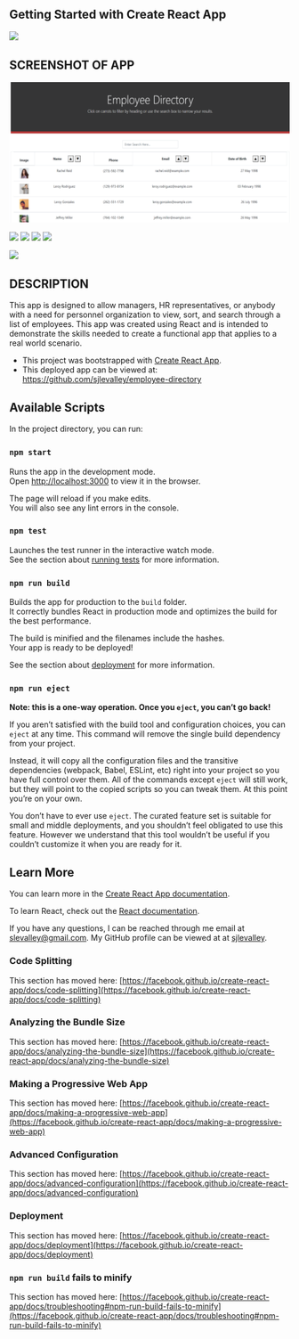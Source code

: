 ## Getting Started with Create React App

![](https://img.shields.io/badge/License-MIT-yellow.svg)

## SCREENSHOT OF APP

![App Screenshot](AppScreenShot.png "Description")

<p align="left">
    <img src="https://img.shields.io/github/repo-size/sjlevalley/employee-directory" />
    <img src="https://img.shields.io/github/languages/top/sjlevalley/employee-directory"  />
    <img src="https://img.shields.io/github/issues/sjlevalley/employee-directory" />
    <img src="https://img.shields.io/github/last-commit/sjlevalley/employee-directory" >

</p>

<p align="left">
    <img src="https://img.shields.io/badge/Javascript-yellow" />
</p>

## DESCRIPTION

This app is designed to allow managers, HR representatives, or anybody with a need for personnel organization to view, sort, and search through a list of employees. This app was created using React and is intended to demonstrate the skills needed to create a functional app that applies to a real world scenario.

- This project was bootstrapped with [Create React App](https://github.com/facebook/create-react-app).
- This deployed app can be viewed at: https://github.com/sjlevalley/employee-directory

## Available Scripts

In the project directory, you can run:

### `npm start`

Runs the app in the development mode.\
Open [http://localhost:3000](http://localhost:3000) to view it in the browser.

The page will reload if you make edits.\
You will also see any lint errors in the console.

### `npm test`

Launches the test runner in the interactive watch mode.\
See the section about [running tests](https://facebook.github.io/create-react-app/docs/running-tests) for more information.

### `npm run build`

Builds the app for production to the `build` folder.\
It correctly bundles React in production mode and optimizes the build for the best performance.

The build is minified and the filenames include the hashes.\
Your app is ready to be deployed!

See the section about [deployment](https://facebook.github.io/create-react-app/docs/deployment) for more information.

### `npm run eject`

**Note: this is a one-way operation. Once you `eject`, you can’t go back!**

If you aren’t satisfied with the build tool and configuration choices, you can `eject` at any time. This command will remove the single build dependency from your project.

Instead, it will copy all the configuration files and the transitive dependencies (webpack, Babel, ESLint, etc) right into your project so you have full control over them. All of the commands except `eject` will still work, but they will point to the copied scripts so you can tweak them. At this point you’re on your own.

You don’t have to ever use `eject`. The curated feature set is suitable for small and middle deployments, and you shouldn’t feel obligated to use this feature. However we understand that this tool wouldn’t be useful if you couldn’t customize it when you are ready for it.

## Learn More

You can learn more in the [Create React App documentation](https://facebook.github.io/create-react-app/docs/getting-started).

To learn React, check out the [React documentation](https://reactjs.org/).

If you have any questions, I can be reached through me email at slevalley@gmail.com. My GitHub profile can be viewed at at
[sjlevalley](https://www.github.com/sjlevalley).

### Code Splitting

This section has moved here: [https://facebook.github.io/create-react-app/docs/code-splitting](https://facebook.github.io/create-react-app/docs/code-splitting)

### Analyzing the Bundle Size

This section has moved here: [https://facebook.github.io/create-react-app/docs/analyzing-the-bundle-size](https://facebook.github.io/create-react-app/docs/analyzing-the-bundle-size)

### Making a Progressive Web App

This section has moved here: [https://facebook.github.io/create-react-app/docs/making-a-progressive-web-app](https://facebook.github.io/create-react-app/docs/making-a-progressive-web-app)

### Advanced Configuration

This section has moved here: [https://facebook.github.io/create-react-app/docs/advanced-configuration](https://facebook.github.io/create-react-app/docs/advanced-configuration)

### Deployment

This section has moved here: [https://facebook.github.io/create-react-app/docs/deployment](https://facebook.github.io/create-react-app/docs/deployment)

### `npm run build` fails to minify

This section has moved here: [https://facebook.github.io/create-react-app/docs/troubleshooting#npm-run-build-fails-to-minify](https://facebook.github.io/create-react-app/docs/troubleshooting#npm-run-build-fails-to-minify)
